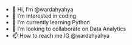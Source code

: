 - 👋 Hi, I’m @wardahyahya
- 👀 I’m interested in coding
- 🌱 I’m currently learning Python
- 💞️ I’m looking to collaborate on Data Analytics
- 📫 How to reach me IG @wardahyahya

<!---
wardahyahya/wardahyahya is a ✨ special ✨ repository because its `README.md` (this file) appears on your GitHub profile.
You can click the Preview link to take a look at your changes.
--->
